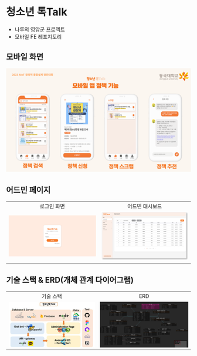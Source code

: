 # 청소년 톡Talk
- 나루의 영암군 프로젝트
- 모바일 FE 레포지토리

## 모바일 화면

![모바일 화면](./images/mobile.png)



## 어드민 페이지

<table>
  <tr>
    <td style="text-align:center">로그인 화면</td>
    <td style="text-align:center">어드민 대시보드</td>
  </tr>
  <tr>
    <td><img src="./images/login.png" alt="로그인 화면" width="400"></td>
    <td><img src="./images/admin.png" alt="어드민 대시보드" width="400"></td>
  </tr>
</table>

## 기술 스택 & ERD(개체 관계 다이어그램)

<table>
  <tr>
    <td style="text-align:center">기술 스택</td>
    <td style="text-align:center">ERD</td>
  </tr>
  <tr>
    <td><img src="./images/stack.jpg" alt="기술 스택" width="400"></td>
    <td><img src="./images/erd.png" alt="ERD" width="400"></td>
  </tr>
</table>

